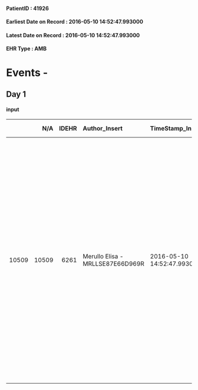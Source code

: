 
#### PatientID : 41926
#### Earliest Date on Record : 2016-05-10 14:52:47.993000
#### Latest Date on Record : 2016-05-10 14:52:47.993000
#### EHR Type : AMB

# Events - 

## Day 1

#### input
|       |    N/A |   IDEHR | Author_Insert                    | TimeStamp_Insert           | EHRType   |   PatientID |   IDDigitalSignDocument | persone_vicine   |   Unnamed: 0_x.1 |   IDANAMNESI_SOCIALE | Patient   | FamigliaAltro   | Paziente_T   | FamigliaAltro_T   |   Non_Rilevabile_x.1 | Note_Non_Rilevabile_x.1   | opt_Problemi   | Note_I                                                                                                                                     | chk_contr_sintomi   | opt_paziente_a   | opt_famiglia_a   | opt_adeguatezza   | opt_paziente_solo   | ds_note_con                                                                                                                                                                                                                                                                                                                                                        | opt_presente_assente   | Presenza_minori   | ds_familiari_coinv   | opt_necessario   | opt_presente   | opt_risorse_ec   | opt_paziente_psi   | opt_Ins_vol   | ds_note_prio                                                                                                                                                                                   | opt_paziente_ad   | opt_caregiver_ad   | opt_esenzione   | opt_inv_civile   | Needs     | opt_disponibilita_f   | opt_indennita_acc   | opt_legge   | opt_famiglia_psi   | opt_disponibilit_paz   |
|------:|-------:|--------:|:---------------------------------|:---------------------------|:----------|------------:|------------------------:|:-----------------|-----------------:|---------------------:|:----------|:----------------|:-------------|:------------------|---------------------:|:--------------------------|:---------------|:-------------------------------------------------------------------------------------------------------------------------------------------|:--------------------|:-----------------|:-----------------|:------------------|:--------------------|:-------------------------------------------------------------------------------------------------------------------------------------------------------------------------------------------------------------------------------------------------------------------------------------------------------------------------------------------------------------------|:-----------------------|:------------------|:---------------------|:-----------------|:---------------|:-----------------|:-------------------|:--------------|:-----------------------------------------------------------------------------------------------------------------------------------------------------------------------------------------------|:------------------|:-------------------|:----------------|:-----------------|:----------|:----------------------|:--------------------|:------------|:-------------------|:-----------------------|
| 10509 |  10509 |    6261 | Merullo Elisa - MRLLSE87E66D969R | 2016-05-10 14:52:47.993000 | AMB       |       41926 |                  360673 | N/A              |             3248 |                 2090 | Si#1      | Si#1            | No#0         | Si#1              |                    0 | NR                        | Si#1           | Il pz sa della diagnosi ma non della terminalit√†. Figlia consapevole della gravit√† clinica ma non collaborante per la questione badante. | controllo sintomi#0 | Indefinite#2     | Congruenti#1     | No#0              | Si#1                | La pz ha sempre vissuto da sola e al momento rifiuta ogni tipo di aiuto compresa un'eventuale badante. La figlia presente vive vicino ma poco disponibile (lavora come insegnante). Ho spiegato pi√π volte alla figlia della necessit√† di attrezzarsi con una persona a domicilio ma sembra non comprendere la necessit√† della presenza di qualcuno a domicilio. | Assente#0              | No#0              | daughter             | Si#1             | No#0           | Adeguate#1       | No#0               | Si#1          | Il bisogno espresso √® a livello clinico assistenziale. Spiegato il senso della nostra assistenza ed il setting domiciliare. Ci saranno a domicilio sicuramente problemi a livello gestionale. | Parziale#1        | Totale#2           | No#0            | No#0             | Clinici#0 | Da verificare#2       | No#0                | No#0        | No#0               | No#0                   |


